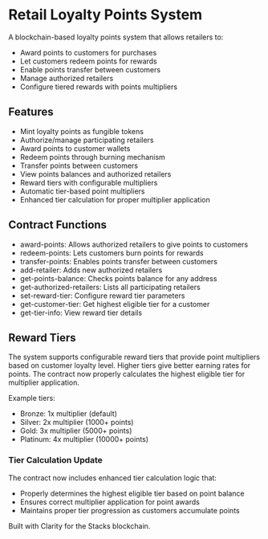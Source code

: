 # Retail Loyalty Points System

A blockchain-based loyalty points system that allows retailers to:

- Award points to customers for purchases
- Let customers redeem points for rewards
- Enable points transfer between customers
- Manage authorized retailers
- Configure tiered rewards with points multipliers

## Features

- Mint loyalty points as fungible tokens
- Authorize/manage participating retailers
- Award points to customer wallets
- Redeem points through burning mechanism
- Transfer points between customers
- View points balances and authorized retailers
- Reward tiers with configurable multipliers
- Automatic tier-based point multipliers
- Enhanced tier calculation for proper multiplier application

## Contract Functions

- award-points: Allows authorized retailers to give points to customers
- redeem-points: Lets customers burn points for rewards
- transfer-points: Enables points transfer between customers
- add-retailer: Adds new authorized retailers
- get-points-balance: Checks points balance for any address
- get-authorized-retailers: Lists all participating retailers
- set-reward-tier: Configure reward tier parameters
- get-customer-tier: Get highest eligible tier for a customer
- get-tier-info: View reward tier details

## Reward Tiers

The system supports configurable reward tiers that provide point multipliers based on customer loyalty level. Higher tiers give better earning rates for points. The contract now properly calculates the highest eligible tier for multiplier application.

Example tiers:
- Bronze: 1x multiplier (default)
- Silver: 2x multiplier (1000+ points)
- Gold: 3x multiplier (5000+ points)
- Platinum: 4x multiplier (10000+ points)

### Tier Calculation Update

The contract now includes enhanced tier calculation logic that:
- Properly determines the highest eligible tier based on point balance
- Ensures correct multiplier application for point awards
- Maintains proper tier progression as customers accumulate points

Built with Clarity for the Stacks blockchain.
